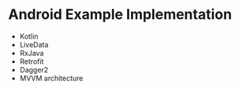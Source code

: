 # Android Example Implementation

- Kotlin
- LiveData
- RxJava
- Retrofit
- Dagger2
- MVVM architecture